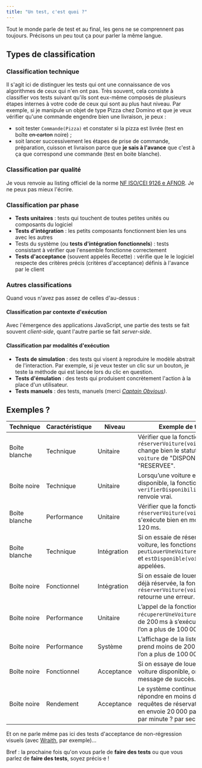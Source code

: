 ```yaml
---
title: "Un test, c'est quoi ?"
---
```


Tout le monde parle de test et au final, les gens ne se comprennent pas
toujours. Précisons un peu tout ça pour parler la même langue.

<!-- more -->

## Types de classification

### Classification technique

Il s'agit ici de distinguer les tests qui ont une connaissance de vos
algorithmes de ceux qui n'en ont pas. Très souvent, cela consiste à classifier
vos tests suivant qu'ils sont eux-même composés de plusieurs étapes internes à
votre code de ceux qui sont au plus haut niveau. Par exemple, si je manipule un
objet de type Pizza chez Domino et que je veux vérifier qu'une commande engendre
bien une livraison, je peux :

-   soit tester `Commande(Pizza)` et constater si la pizza est livrée (test en
    boîte
    <span style="text-decoration: line-through" title="Désolé pour l'humour.">en
    carton</span> noire) ;
-   soit lancer successivement les étapes de prise de commande, préparation,
    cuisson et livraison parce que **je sais à l'avance** que c'est à ça que
    correspond une commande (test en boite blanche).

### Classification par qualité

Je vous renvoie au listing officiel de la norme
[NF ISO/CEI 9126 e AFNOR](https://fr.wikipedia.org/wiki/ISO/CEI_9126). Je ne
peux pas mieux l'écrire.

### Classification par phase

-   **Tests unitaires** : tests qui touchent de toutes petites unités ou
    composants du logiciel
-   **Tests d'intégration** : les petits composants fonctionnent bien les uns
    avec les autres
-   Tests du système (ou **tests d'intégration fonctionnels**) : tests
    consistant à vérifier que l'ensemble fonctionne correctement
-   **Tests d'acceptance** (souvent appelés Recette) : vérifie que le le
    logiciel respecte des critères précis (critères d'acceptance) définis à
    l'avance par le client

### Autres classifications

Quand vous n'avez pas assez de celles d'au-dessus :

#### Classification par contexte d'exécution

Avec l'émergence des applications JavaScript, une partie des tests se fait
souvent <em>client-side</em>, quant l'autre partie se fait <em>server-side</em>.

#### Classification par modalités d'exécution

-   **Tests de simulation** : des tests qui visent à reproduire le modèle
    abstrait de l'interaction. Par exemple, si je veux tester un clic sur un
    bouton, je teste la méthode qui est lancée lors du clic en question.
-   **Tests d'émulation** : des tests qui produisent concrètement l'action à la
    place d'un utilisateur.
-   **Tests manuels** : des tests, manuels (merci
    <em>[Captain Obvious](/assets/images/2015-12-10/captain_obvious.jpg))</em>.

## Exemples ?

| **Technique** | **Caractéristique** | **Niveau**  | **Exemple de tests**                                                                                                                                         |
| ------------- | ------------------- | ----------- | ------------------------------------------------------------------------------------------------------------------------------------------------------------ |
| Boîte blanche | Technique           | Unitaire    | Vérifier que la fonction `réserverVoiture(voiture)` change bien le statut de l'objet `voiture` de "DISPONIBLE" à "RESERVEE".                                 |
| Boîte noire   | Technique           | Unitaire    | Lorsqu’une voiture est disponible, la fonction `verifierDisponibilité(voiture)` renvoie vrai.                                                                |
| Boîte blanche | Performance         | Unitaire    | Vérifier que la fonction `réserverVoiture(voiture)` s'exécute bien en moins de 120&#8239;ms.                                                                 |
| Boîte blanche | Technique           | Intégration | Si on essaie de réserver une voiture, les fonctions `peutLouerUneVoiture(personne)` et `estDisponible(voiture)` sont appelées.                               |
| Boîte noire   | Fonctionnel         | Intégration | Si on essaie de louer une voiture déjà réservée, la fonction `réserverVoiture(voiture)` retourne une erreur.                                                 |  |
| Boîte noire   | Performance         | Unitaire    | L’appel de la fonction `récupererUneVoiture` met moins de 200&#8239;ms à s’exécuter lorsque l’on a plus de 100&#8239;000 voitures.                           |
| Boîte noire   | Performance         | Système     | L’affichage de la liste sur le site prend moins de 200&#8239;ms lorsque l’on a plus de 100&#8239;000 voitures.                                               |
| Boîte noire   | Fonctionnel         | Acceptance  | Si on essaye de louer une voiture disponible, on obtient un message de succès.                                                                               |
| Boîte noire   | Rendement           | Acceptance  | Le système continue-t-il à répondre en moins de 2&#8239;s à des requêtes de réservations si on en envoie 20&#8239;000 par heure ? par minute ? par seconde ? |

Et on ne parle même pas ici des tests d'acceptance de non-régression visuels
(avec [Wraith](https://github.com/BBC-News/wraith), par exemple)…

Bref : la prochaine fois qu'on vous parle de **faire des tests** ou que vous
parlez de **faire des tests**, soyez précis·e !

